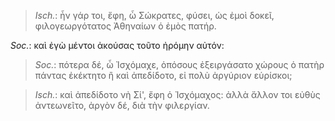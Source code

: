 

>  *Isch.*: ἦν γάρ τοι, ἔφη, ὦ Σώκρατες, φύσει, ὡς ἐμοὶ δοκεῖ, φιλογεωργότατος Ἀθηναίων ὁ ἐμὸς πατήρ.



*Soc.*: καὶ ἐγὼ μέντοι ἀκούσας τοῦτο ἠρόμην αὐτόν:



>  *Soc.*: πότερα δέ, ὦ Ἰσχόμαχε, ὁπόσους ἐξειργάσατο χώρους ὁ πατὴρ πάντας ἐκέκτητο ἢ καὶ ἀπεδίδοτο, εἰ πολὺ ἀργύριον εὑρίσκοι;



>  *Isch.*: καὶ ἀπεδίδοτο νὴ Σί', ἔφη ὁ Ἰσχόμαχος: ἀλλὰ ἄλλον τοι εὐθὺς ἀντεωνεῖτο, ἀργὸν δέ, διὰ τὴν φιλεργίαν.